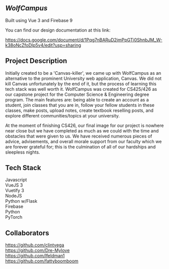 ## ***WolfCampus***

Built using Vue 3 and Firebase 9

You can find our design documentation at this link:

https://docs.google.com/document/d/1Pqg7nBARuD2jmPpGTi0ShnbJM_W-k38oNcZfoDlp5v4/edit?usp=sharing

## Project Description

Initially created to be a 'Canvas-killer', we came up with WolfCampus as an alternative to the prominent University web application, Canvas. We did not kill Canvas unfortunately by the end of it,
but the process of learning this tech stack was well worth it. WolfCampus was created for CS425/426 as our capstone project for the Computer Science & Engineering degree program. The main features
are: being able to create an account as a student, join classes that you are in, follow your fellow students in these classes, make posts, upload notes, create textbook reselling posts, and explore
different communities/topics at your university.

At the moment of finishing CS426, our final image for our project is nowhere near close but we have completed as much as we could with the time and obstacles that were given to us. We have received numerous
pieces of advice, advisements, and overall morale support from our faculty which we are forever grateful for; this is the culmination of all of our hardships and sleepless nights.

## Tech Stack
Javascript      
VueJS 3     
Vuetify 3  
NodeJS      
Python w/Flask   
Firebase  
Python         
PyTorch

## Collaborators

https://github.com/clintvega  
https://github.com/Dre-Mylove  
https://github.com/lfeldman1  
https://github.com/fattyboomboom
